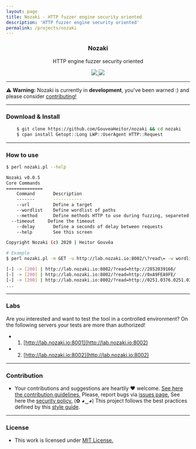 ```yaml
---
layout: page
title: Nozaki - HTTP fuzzer engine security oriented
description: 'HTTP fuzzer engine security oriented'
permalink: /projects/nozaki
---
```


<p align="center">
  <h3 align="center"><b>Nozaki</b></h3>
  <p align="center">HTTP engine fuzzer security oriented</p>
  <p align="center">
    <a href="/LICENSE.md">
      <img src="https://img.shields.io/badge/license-MIT-blue.svg">
    </a>
    <a href="https://github.com/GouveaHeitor/nozaki/releases">
      <img src="https://img.shields.io/badge/version-0.1.4-blue.svg">
    </a>
  </p>
</p>

---

⚠️ __Warning:__ Nozaki is currently in __development__, you've been warned :) and please consider [contributing!](./github/CONTRIBUTING.md)

---

### Download & Install

```bash 
    $ git clone https://github.com/GouveaHeitor/nozaki && cd nozaki
    $ cpan install Getopt::Long LWP::UserAgent HTTP::Request
```

---

### How to use

```bash
$ perl nozaki.pl --help

Nozaki v0.0.5
Core Commands
==============
	Command       Description
	-------       -----------
	--url         Define a target
	--wordlist    Define wordlist of paths
	--method      Define methods HTTP to use during fuzzing, separeted by ","
  --timeout     Define the timeout
	--delay       Define a seconds of delay between requests
	--help        See this screen

Copyright Nozaki (c) 2020 | Heitor Gouvêa

# Example
$ perl nozaki.pl -m GET -u http://lab.nozaki.io:8002/\?read\= -w wordlists/payloads/ssrf.txt | grep "574"

[-] -> [200] | http://lab.nozaki.io:8002/?read=http://2852039166/           [GET] - OK | Length: 574
[-] -> [200] | http://lab.nozaki.io:8002/?read=http://0xA9FEA9FE/           [GET] - OK | Length: 574
[-] -> [200] | http://lab.nozaki.io:8002/?read=http://0251.0376.0251.0376/  [GET] - OK | Length: 574
...
```

---

### Labs

Are you interested and want to test the tool in a controlled environment? On the following servers your tests are more than authorized!

- 1. [http://lab.nozaki.io:8001](http://lab.nozaki.io:8002)
- 2. [http://lab.nozaki.io:8002](http://lab.nozaki.io:8002)

---

### Contribution

- Your contributions and suggestions are heartily ♥ welcome. [See here the contribution guidelines.](https://github.com/GouveaHeitor/nozaki/blob/master/.github/CONTRIBUTING.md) Please, report bugs via [issues page.](https://github.com/GouveaHeitor/nozaki/issues) See here the [security policy.](https://github.com/GouveaHeitor/nozaki/blob/master/SECURITY.md) (✿ ◕‿◕) This project follows the best practices defined by this [style guide](https://heitorgouvea.me/projects/perl-style-guide).

---

### License

- This work is licensed under [MIT License.](https://github.com/GouveaHeitor/nozaki/blob/master/LICENSE.md)